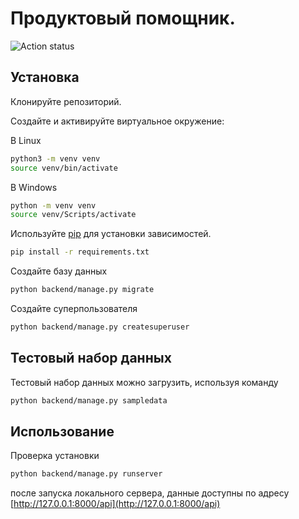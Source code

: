 # Продуктовый помощник.
![Action status](https://github.com/Nastasia153/foodgram-project-react/actions/workflows/foodgram_workflow.yml/badge.svg)


## Установка

Клонируйте репозиторий.

Создайте и активируйте виртуальное окружение:

В Linux
```bash
python3 -m venv venv
source venv/bin/activate
```

В Windows
```bash
python -m venv venv
source venv/Scripts/activate
```

Используйте [pip](https://pip.pypa.io/en/stable/)
для установки зависимостей.

```bash
pip install -r requirements.txt
```

Создайте базу данных

```bash
python backend/manage.py migrate
```

Создайте суперпользователя

```bash
python backend/manage.py createsuperuser
```


## Тестовый набор данных

Тестовый набор данных можно загрузить, используя команду

```bash
python backend/manage.py sampledata
```

## Использование

Проверка установки

```bash
python backend/manage.py runserver
```
после запуска локального сервера, данные доступны по адресу [http://127.0.0.1:8000/api](http://127.0.0.1:8000/api)
